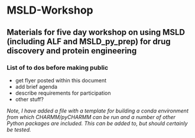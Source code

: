 # MSLD-Workshop
## Materials for five day workshop on using MSLD (including ALF and MSLD_py_prep) for drug discovery and protein engineering
### List of to dos before making public
- get flyer posted within this document
- add brief agenda
- describe requirements for participation
- other stuff?

_Note, I have added a file with a template for building a conda environment from which CHARMM/pyCHARMM can be run and a number of other Python packages are included. This can be added to, but should certainly be tested._
